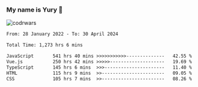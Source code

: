 ### My name is Yury 👋 
![codrwars](https://www.codewars.com/users/litury/badges/micro) 


<!--START_SECTION:waka-->

```txt
From: 28 January 2022 - To: 30 April 2024

Total Time: 1,273 hrs 6 mins

JavaScript       541 hrs 40 mins >>>>>>>>>>>--------------   42.55 %
Vue.js           250 hrs 42 mins >>>>>--------------------   19.69 %
TypeScript       145 hrs 6 mins  >>>----------------------   11.40 %
HTML             115 hrs 9 mins  >>-----------------------   09.05 %
CSS              105 hrs 7 mins  >>-----------------------   08.26 %
```

<!--END_SECTION:waka-->

